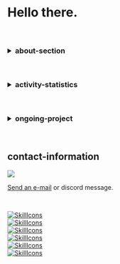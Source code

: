 # Hello there.

<br/>

<h3>
<details>
  <summary>about-section</summary>

<br>

- List: 0th
- List: 1st
- List: 2nd
- List: 3rd
```bash
#!/bin/bash
echo "Hello, World!"
```

</details>
</h3>

<br/>

<h3>
<details>
  <summary>activity-statistics</summary>
  
<br>

  <a href="#">[![github stats](https://github-readme-stats.vercel.app/api/top-langs/?username=Telecho&layout=compact&theme=noctis_minimus&count_private=true&hide_border=true)](https://github.com/Telecho)</a>
  <a href="#">[![github stats += 1](https://github-readme-stats.vercel.app/api?username=Telecho&theme=noctis_minimus&count_private=true&hide_border=true&line_height=20)](https://github.com/Telecho)</a>
</details>
</h3>

<br/>

<h3>
<details>
  <summary>ongoing-project</summary>

<br>

- {NAME}
- https://github.com/Telecho/Telecho
  
<a href="https://github.com/anuraghazra/github-readme-stats">
  <img align="center" src="https://github-readme-stats.vercel.app/api/pin/?username=Telecho&repo=Telecho&theme=noctis_minimus" />
</a>

</details>
</h3>

<br/>

## contact-information

<img src="https://discord.c99.nl/widget/theme-1/1029294235544981596.png">

<a href = "mailto: techxlation@gmail.com">Send an e-mail</a> or discord message.<br/>

<br/>


[![SkillIcons](https://skillicons.dev/icons?i=html,css,dart,js,ts)](https://skillicons.dev)<br/>
[![SkillIcons](https://skillicons.dev/icons?i=go,php,py,ruby)](https://skillicons.dev)<br/>
[![SkillIcons](https://skillicons.dev/icons?i=bash,c,rust,wasm)](https://skillicons.dev)<br/>
[![SkillIcons](https://skillicons.dev/icons?i=mongodb,mysql,postgres,sqlite)](https://skillicons.dev)<br/>
[![SkillIcons](https://skillicons.dev/icons?i=bsd,linux)](https://skillicons.dev)<br/>
[![SkillIcons](https://skillicons.dev/icons?i=docker,git)](https://skillicons.dev)<br/>

<br/>

<!--

USERNAME/USERNAME is a ✨special✨ repository because its `README` (this markdown file) appears on one's GitHub profile page.

EOF-->
